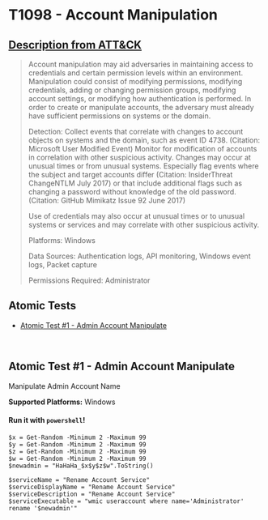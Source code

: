 # T1098 - Account Manipulation
## [Description from ATT&CK](https://attack.mitre.org/wiki/Technique/T1098)
<blockquote>Account manipulation may aid adversaries in maintaining access to credentials and certain permission levels within an environment. Manipulation could consist of modifying permissions, modifying credentials, adding or changing permission groups, modifying account settings, or modifying how authentication is performed. In order to create or manipulate accounts, the adversary must already have sufficient permissions on systems or the domain.

Detection: Collect events that correlate with changes to account objects on systems and the domain, such as event ID 4738. (Citation: Microsoft User Modified Event) Monitor for modification of accounts in correlation with other suspicious activity. Changes may occur at unusual times or from unusual systems. Especially flag events where the subject and target accounts differ (Citation: InsiderThreat ChangeNTLM July 2017) or that include additional flags such as changing a password without knowledge of the old password. (Citation: GitHub Mimikatz Issue 92 June 2017)

Use of credentials may also occur at unusual times or to unusual systems or services and may correlate with other suspicious activity.

Platforms: Windows

Data Sources: Authentication logs, API monitoring, Windows event logs, Packet capture

Permissions Required: Administrator</blockquote>

## Atomic Tests

- [Atomic Test #1 - Admin Account Manipulate](#atomic-test-1---admin-account-manipulate)


<br/>

## Atomic Test #1 - Admin Account Manipulate
Manipulate Admin Account Name

**Supported Platforms:** Windows


#### Run it with `powershell`!
```
$x = Get-Random -Minimum 2 -Maximum 99
$y = Get-Random -Minimum 2 -Maximum 99
$z = Get-Random -Minimum 2 -Maximum 99
$w = Get-Random -Minimum 2 -Maximum 99
$newadmin = "HaHaHa_$x$y$z$w".ToString()

$serviceName = "Rename Account Service"
$serviceDisplayName = "Rename Account Service"
$serviceDescription = "Rename Account Service"
$serviceExecutable = "wmic useraccount where name='Administrator' rename '$newadmin'"
```
<br/>
